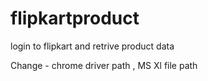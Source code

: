 # flipkartproduct
login to flipkart and retrive product data



Change - chrome driver path , MS Xl file path 
